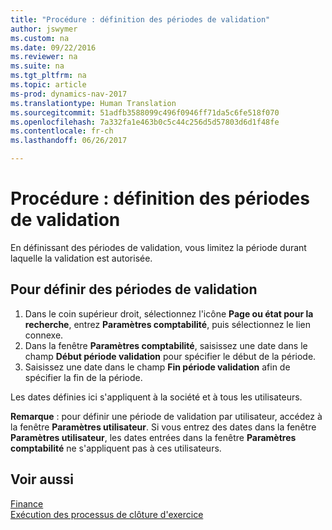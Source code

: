 ```yaml
---
title: "Procédure : définition des périodes de validation"
author: jswymer
ms.custom: na
ms.date: 09/22/2016
ms.reviewer: na
ms.suite: na
ms.tgt_pltfrm: na
ms.topic: article
ms-prod: dynamics-nav-2017
ms.translationtype: Human Translation
ms.sourcegitcommit: 51adfb3588099c496f0946ff71da5c6fe518f070
ms.openlocfilehash: 7a332fa1e463b0c5c44c256d5d57803d6d1f48fe
ms.contentlocale: fr-ch
ms.lasthandoff: 06/26/2017

---
```


# <a name="how-to-specify-posting-periods"></a>Procédure : définition des périodes de validation
En définissant des périodes de validation, vous limitez la période durant laquelle la validation est autorisée.

## <a name="to-specify-posting-periods"></a>Pour définir des périodes de validation
1. Dans le coin supérieur droit, sélectionnez l'icône **Page ou état pour la recherche**, entrez **Paramètres comptabilité**, puis sélectionnez le lien connexe.
2. Dans la fenêtre **Paramètres comptabilité**, saisissez une date dans le champ **Début période validation** pour spécifier le début de la période.
3. Saisissez une date dans le champ **Fin période validation** afin de spécifier la fin de la période.

Les dates définies ici s'appliquent à la société et à tous les utilisateurs.

**Remarque** : pour définir une période de validation par utilisateur, accédez à la fenêtre **Paramètres utilisateur**. Si vous entrez des dates dans la fenêtre **Paramètres utilisateur**, les dates entrées dans la fenêtre **Paramètres comptabilité** ne s'appliquent pas à ces utilisateurs.


## <a name="see-also"></a>Voir aussi
[Finance](finance-setup.md)  
[Exécution des processus de clôture d'exercice](year-how-complete-period-end-processes.md)

